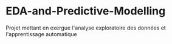 # EDA-and-Predictive-Modelling
Projet mettant en exergue l'analyse exploratoire des données et l'apprentissage automatique
